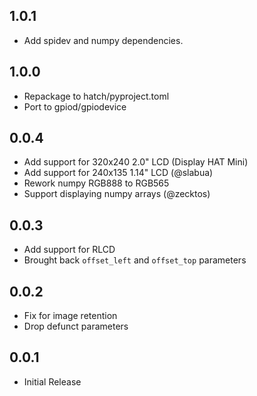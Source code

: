 1.0.1
-----

* Add spidev and numpy dependencies.

1.0.0
-----

* Repackage to hatch/pyproject.toml
* Port to gpiod/gpiodevice

0.0.4
-----

* Add support for 320x240 2.0" LCD (Display HAT Mini)
* Add support for 240x135 1.14" LCD (@slabua)
* Rework numpy RGB888 to RGB565
* Support displaying numpy arrays (@zecktos)

0.0.3
-----

* Add support for RLCD
* Brought back `offset_left` and `offset_top` parameters

0.0.2
-----

* Fix for image retention
* Drop defunct parameters

0.0.1
-----

* Initial Release
